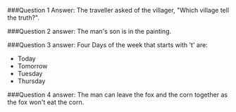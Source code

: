 ###Question 1 Answer:
The traveller asked of the villager, "Which village tell the truth?".

###Question 2 answer:
The man's son is in the painting.

###Question 3 answer:
Four Days of the week that starts with 't' are:
* Today
* Tomorrow
* Tuesday
* Thursday

###Question 4 answer:
The man can leave the fox and the corn together as the fox won't eat the corn.
